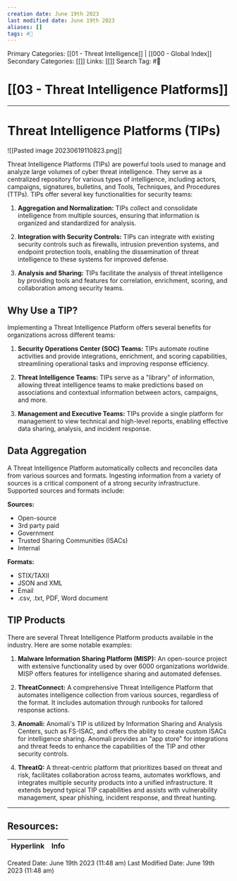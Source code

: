 ```yaml
---
creation date: June 19th 2023
last modified date: June 19th 2023
aliases: []
tags: #📖
---
```


Primary Categories: [[01 - Threat Intelligence]] | [[000 - Global Index]] 
Secondary Categories: [[]] 
Links: [[]] 
Search Tag: #📖  

# [[03 - Threat Intelligence Platforms]]  
---

# Threat Intelligence Platforms (TIPs)

![[Pasted image 20230619110823.png]]

Threat Intelligence Platforms (TIPs) are powerful tools used to manage and analyze large volumes of cyber threat intelligence. They serve as a centralized repository for various types of intelligence, including actors, campaigns, signatures, bulletins, and Tools, Techniques, and Procedures (TTPs). TIPs offer several key functionalities for security teams:

1. **Aggregation and Normalization:** TIPs collect and consolidate intelligence from multiple sources, ensuring that information is organized and standardized for analysis.

2. **Integration with Security Controls:** TIPs can integrate with existing security controls such as firewalls, intrusion prevention systems, and endpoint protection tools, enabling the dissemination of threat intelligence to these systems for improved defense.

3. **Analysis and Sharing:** TIPs facilitate the analysis of threat intelligence by providing tools and features for correlation, enrichment, scoring, and collaboration among security teams.

## Why Use a TIP?

Implementing a Threat Intelligence Platform offers several benefits for organizations across different teams:

1. **Security Operations Center (SOC) Teams:** TIPs automate routine activities and provide integrations, enrichment, and scoring capabilities, streamlining operational tasks and improving response efficiency.

2. **Threat Intelligence Teams:** TIPs serve as a "library" of information, allowing threat intelligence teams to make predictions based on associations and contextual information between actors, campaigns, and more.

3. **Management and Executive Teams:** TIPs provide a single platform for management to view technical and high-level reports, enabling effective data sharing, analysis, and incident response.

## Data Aggregation

A Threat Intelligence Platform automatically collects and reconciles data from various sources and formats. Ingesting information from a variety of sources is a critical component of a strong security infrastructure. Supported sources and formats include:

**Sources:**
- Open-source
- 3rd party paid
- Government
- Trusted Sharing Communities (ISACs)
- Internal

**Formats:**
- STIX/TAXII
- JSON and XML
- Email
- .csv, .txt, PDF, Word document

## TIP Products

There are several Threat Intelligence Platform products available in the industry. Here are some notable examples:

1. **Malware Information Sharing Platform (MISP):** An open-source project with extensive functionality used by over 6000 organizations worldwide. MISP offers features for intelligence sharing and automated defenses.

2. **ThreatConnect:** A comprehensive Threat Intelligence Platform that automates intelligence collection from various sources, regardless of the format. It includes automation through runbooks for tailored response actions.

3. **Anomali:** Anomali's TIP is utilized by Information Sharing and Analysis Centers, such as FS-ISAC, and offers the ability to create custom ISACs for intelligence sharing. Anomali provides an "app store" for integrations and threat feeds to enhance the capabilities of the TIP and other security controls.

4. **ThreatQ:** A threat-centric platform that prioritizes based on threat and risk, facilitates collaboration across teams, automates workflows, and integrates multiple security products into a unified infrastructure. It extends beyond typical TIP capabilities and assists with vulnerability management, spear phishing, incident response, and threat hunting.


___

## Resources:

| Hyperlink | Info |
| --------- | ---- |


Created Date: June 19th 2023 (11:48 am) 
Last Modified Date: June 19th 2023 (11:48 am)
